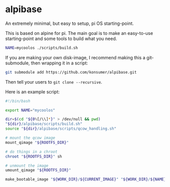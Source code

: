 # alpibase

An extremely minimal, but easy to setup, pi OS starting-point.

This is based on alpine for pi. The main goal is to make an easy-to-use starting-point and some tools to build what you need.

```sh
NAME=mycoolos ./scripts/build.sh
```

If you are making your own disk-image, I recommend making this a git-submodule, then wrapping it in a script:

```sh
git submodule add https://github.com/konsumer/alpibase.git
```

Then tell your users to `git clone --recursive`.

Here is an example script:

```sh
#!/bin/bash

export NAME="mycoolos"

dir=$(cd "${0%[/\\]*}" > /dev/null && pwd)
"${dir}/alpibase/scripts/build.sh"
source "${dir}/alpibase/scripts/qcow_handling.sh"

# mount the qcow image
mount_qimage "${ROOTFS_DIR}"

# do things in a chroot
chroot "${ROOTFS_DIR}" sh

# unmount the image
umount_qimage "${ROOTFS_DIR}"

make_bootable_image "${WORK_DIR}/${CURRENT_IMAGE}" "${WORK_DIR}/${NAME}.img"
```